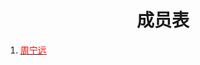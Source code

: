
<html>
	<head>
		<title>Member-table</title>
		<style>
		<!--
			.red{color:#FF0000}
		-->
		</style>
	</head>
	<body>
		<body background="https://i.loli.net/2019/08/25/FTjhciRBAeWvgks.png">
		<h1><center>成员表</center></h1>
		<ol>
			<li>
				<div>
					<a href="">
						<span class="red">
							周宁远
						</span>
					</a>
				</div>
			</li>
		</ol>
	</body>
</html>
